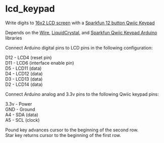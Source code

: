 # lcd_keypad
Write digits to [16x2 LCD screen](https://www.sparkfun.com/products/255) with a [Sparkfun 12 button Qwiic Keypad](https://www.sparkfun.com/products/15290)
  
Depends on the [Wire](https://www.arduino.cc/en/reference/wire), [LiquidCrystal](https://www.arduino.cc/en/Reference/LiquidCrystal), and [Sparkfun Qwiic Keypad Arduino](https://learn.sparkfun.com/tutorials/qwiic-keypad-hookup-guide/arduino-library) libraries
  
Connect Arduino digital pins to LCD pins in the following configuration:
  
D12 - LCD4  (reset pin)   
D11 - LCD6  (interface enable pin)  
D5 - LCD11  (data)  
D4 - LCD12  (data)  
D3 - LCD13  (data)  
D2 - LCD14  (data)  
  
Connect Arduino analog and 3.3v pins to the following Qwiic keypad pins:
  
3.3v - Power  
GND - Ground  
A4 - SDA  (data)  
A5 - SCL  (clock)
  
Pound key advances cursor to the beginning of the second row.  
Star key returns cursor to the beginning of the first row.
